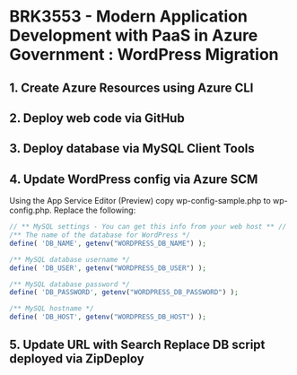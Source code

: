 # BRK3553 - Modern Application Development with PaaS in Azure Government : WordPress Migration

## 1. Create Azure Resources using Azure CLI

## 2. Deploy web code via GitHub

## 3. Deploy database via MySQL Client Tools

## 4. Update WordPress config via Azure SCM

Using the App Service Editor (Preview) copy wp-config-sample.php to wp-config.php.  Replace the following:

```php
// ** MySQL settings - You can get this info from your web host ** //
/** The name of the database for WordPress */
define( 'DB_NAME', getenv("WORDPRESS_DB_NAME") );

/** MySQL database username */
define( 'DB_USER', getenv("WORDPRESS_DB_USER") );

/** MySQL database password */
define( 'DB_PASSWORD', getenv("WORDPRESS_DB_PASSWORD") );

/** MySQL hostname */
define( 'DB_HOST', getenv("WORDPRESS_DB_HOST") );

````

## 5. Update URL with Search Replace DB script deployed via ZipDeploy

